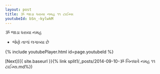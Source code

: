 ```yaml
---
layout: post
title: ૐ જાડા ધરાયા નમહ ૧૧ ટાઈમ્સ
youtubeId: bSn_-kylwkM
---
```

 
 
 ૐ જાડા ધરાયા નમહ  
 
 -  જેણે તાળાં લગાવ્યા છે 
 
  
 
  
 
 
 
 
 
 


{% include youtubePlayer.html id=page.youtubeId %}
 
[Next]({{ site.baseurl }}{% link  split1/_posts/2014-09-10-ૐ બિનધાવે નમહ ૧૧ ટાઈમ્સ.md%})
 
